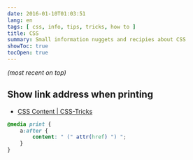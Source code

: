 ```yaml
---
date: 2016-01-10T01:03:51
lang: en
tags: [ css, info, tips, tricks, how to ]
title: CSS
summary: Small information nuggets and recipies about CSS
showToc: true
tocOpen: true
---
```


*(most recent on top)*

## Show link address when printing

* [CSS Content | CSS-Tricks](http://css-tricks.com/css-content/)

```css
@media print {
    a:after {
        content: " (" attr(href) ") ";
    }
}
```

